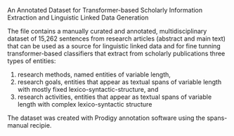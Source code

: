 An Annotated Dataset for Transformer-based Scholarly Information Extraction and Linguistic Linked Data Generation

The file contains a manually curated and annotated, multidisciplinary dataset of 15,262 sentences from research articles (abstract and main text) that can be used as a source for linguistic linked data and for fine tunning transformer-based classifiers that extract from scholarly publications three types of entities: 
1) research methods, named entities of variable length,
2) research goals, entities that appear as textual spans of variable length with mostly fixed lexico-syntactic-structure, and
3) research activities, entities that appear as textual spans of variable length with complex lexico-syntactic structure

The dataset was created with Prodigy annotation software using the spans-manual recipie. 




